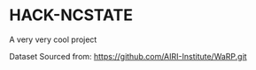 # HACK-NCSTATE
A very very cool project

Dataset Sourced from: https://github.com/AIRI-Institute/WaRP.git
